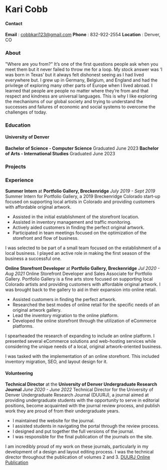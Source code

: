 # Kari Cobb

#### Contact
**Email** : cobbkari123@gmail.com
**Phone** : 832-922-2554
**Location** : Denver, CO

### About
"Where are you from?" It’s one of the first questions people ask when you meet them but it never failed to throw me for a loop. My stock answer was ‘I was born in Texas’ but it always felt dishonest seeing as I had lived everywhere but. I grew up in Germany, Belgium, and England and had the privilege of exploring many other parts of Europe when I lived abroad. I learned that people are people no matter where they’re from and that respect and kindness are universal languages. This is why I like exploring the mechanisms of our global society and trying to understand the successes and failures of economic and social systems to overcome the challenges of today. 

### Education
#### University of Denver
**Bachelor of Science - Computer Science** Graduated June 2023
**Bachelor of Arts - International Studies** Graduated June 2023

### Projects

### Experience
**Summer Intern** at **Portfolio Gallery, Breckenridge** *July 2019 - Sept 2019*
Summer Intern for Portfolio Gallery, a 2019 Breckenridge Colorado start-up focused on supporting local artists in Colorado and providing customers with affordable original artwork.

- Assisted in the initial establishment of the storefront location.
- Assisted in inventory management and traffic monitoring. 
- Actively aided customers in finding the perfect original artwork. 
- Participated in team meetings focused on the optimization of the storefront and flow of business. 

I was selected to be part of a small team focused on the establishment of a local business. 
I played an active role in making the first season of the business a successful one.

**Online Storefront Developer** at **Portfolio Gallery, Breckenridge** *Jul 2020 - Aug 2021*
Online Storefront Developer and Sales Associate for Portfolio Gallery. Portfolio Gallery is a fine arts store focused on supporting local Colorado artists and providing customers with affordable original artwork. I was brought back to the gallery to aid in their expansion into online retail. 

- Assisted customers in finding the perfect artwork. 
- Researched the best modes of online retail for the specific needs of an original artwork gallery. 
- Lead the inventory migration to the online platform. 
- Developed the online storefront through the utilization of eCommerce platforms. 

I spearheaded the research of expanding to include an online platform. I presented several eCommerce solutions and web-hosting services while considering the unique needs of a local, original artwork-oriented business.

I was tasked with the implementation of an online storefront. This included inventory migration, SEO, and layout design for it.

#### Volunteering
**Technical Director** at the **University of Denver Undergraduate Research Journal** *June 2020 - June 2022*
Technical Director for the University of Denver Undergraduate Research Journal (DUURJ), a journal aimed at providing undergraduate students with the opportunity to serve in editorial positions, become acquainted with the journal review process, and publish work they are proud of from their undergraduate years. 

- I maintained the website for the journal. 
- I assisted students in navigating the portal through the review process. 
- I designed and put together the full versions of the journal.
- I was responsible for the final publication of the journals on the site. 

I am incredibly proud of my work on these journals, particularly in my development of a design and layout editing process. I was the technical director throughout the publication of volumes 2 and 3. [DUURJ Online Publication](https://duurjportal.com/index.php/duurj/issue/archive)
